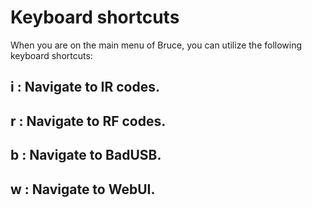 # Keyboard shortcuts
When you are on the main menu of Bruce, you can utilize the following keyboard shortcuts:

## i : Navigate to IR codes.
## r : Navigate to RF codes.
## b : Navigate to BadUSB.
## w : Navigate to WebUI.
